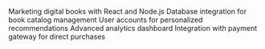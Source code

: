Marketing digital books with React and Node.js
Database integration for book catalog management
User accounts for personalized recommendations
Advanced analytics dashboard
Integration with payment gateway for direct purchases
